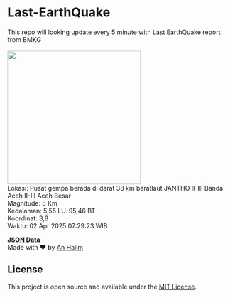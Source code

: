 # Last-EarthQuake
This repo will looking update every 5 minute with Last EarthQuake report from BMKG
<br>
<br>
<img src="undefined" width="300"/>
<br>
Lokasi: Pusat gempa berada di darat 38 km baratlaut JANTHO  II-III Banda Aceh II-III Aceh Besar <br>
Magnitude: 5 Km <br>
Kedalaman: 5,55 LU-95,46 BT <br>
Koordinat: 3,8 <br>
Waktu: 02 Apr 2025 07:29:23 WIB <br>

<a href="./data/data.json">**JSON Data**</a>
<br>
Made with ❤️ by <a href="https://github.com/an-halim">An Halim</a>
## License

This project is open source and available under the [MIT License](LICENSE).
